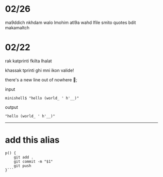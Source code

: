 # 02/26

ma9ddich nkhdam walo
lmohim atl9a wahd lfile smito quotes bdit makamaltch


# 02/22
rak katprinti fkilta lhalat

khassak tprinti ghi mni ikon valide!

there's a new line out of nowhere 🙂;

input
```
minishell$ "hello (world_ ' h'__)"
```

output
```
"hello (world_ ' h'__)"
```

---------------------
# add this alias
```alias c="clear"
p() {
    git add .
    git commit -m "$1"
    git push
}```

